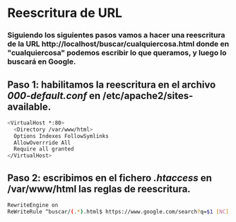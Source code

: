 # Reescritura de URL
### Siguiendo los siguientes pasos vamos a hacer una reescritura de la URL http://localhost/buscar/cualquiercosa.html donde en "cualquiercosa" podemos escribir lo que queramos, y luego lo buscará en Google.
## Paso 1: habilitamos la reescritura en el archivo *000-default.conf* en /etc/apache2/sites-available.
```bash
<VirtualHost *:80>
  <Directory /var/www/html>
  Options Indexes FollowSymlinks
  AllowOverrride All
  Require all granted
</VirtualHost>
```
## Paso 2: escribimos en el fichero *.htaccess* en /var/www/html las reglas de reescritura.
```bash
RewriteEngine on
ReWriteRule ^buscar/(.*).html$ https://www.google.com/search?q=$1 [NC]
```
